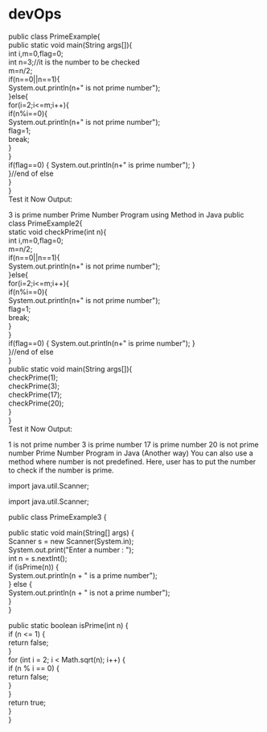 # devOps
public class PrimeExample{    
 public static void main(String args[]){    
  int i,m=0,flag=0;      
  int n=3;//it is the number to be checked    
  m=n/2;      
  if(n==0||n==1){  
   System.out.println(n+" is not prime number");      
  }else{  
   for(i=2;i<=m;i++){      
    if(n%i==0){      
     System.out.println(n+" is not prime number");      
     flag=1;      
     break;      
    }      
   }      
   if(flag==0)  { System.out.println(n+" is prime number"); }  
  }//end of else  
}    
}   
Test it Now
Output:

3 is prime number
Prime Number Program using Method in Java
public class PrimeExample2{    
static void checkPrime(int n){  
  int i,m=0,flag=0;      
  m=n/2;      
  if(n==0||n==1){  
   System.out.println(n+" is not prime number");      
  }else{  
   for(i=2;i<=m;i++){      
    if(n%i==0){      
     System.out.println(n+" is not prime number");      
     flag=1;      
     break;      
    }      
   }      
   if(flag==0)  { System.out.println(n+" is prime number"); }  
  }//end of else  
}  
 public static void main(String args[]){    
  checkPrime(1);  
  checkPrime(3);  
  checkPrime(17);  
  checkPrime(20);  
}    
}   
Test it Now
Output:

1 is not prime number
3 is prime number
17 is prime number
20 is not prime number
Prime Number Program in Java (Another way)
You can also use a method where number is not predefined. Here, user has to put the number to check if the number is prime.

import java.util.Scanner;  
  
import java.util.Scanner;  
  
public class PrimeExample3 {  
  
   public static void main(String[] args) {  
       Scanner s = new Scanner(System.in);  
       System.out.print("Enter a number : ");  
       int n = s.nextInt();  
       if (isPrime(n)) {  
           System.out.println(n + " is a prime number");  
       } else {  
           System.out.println(n + " is not a prime number");  
       }  
   }  
  
   public static boolean isPrime(int n) {  
       if (n <= 1) {  
           return false;  
       }  
       for (int i = 2; i < Math.sqrt(n); i++) {  
           if (n % i == 0) {  
               return false;  
           }  
       }  
       return true;  
   }  
}  
